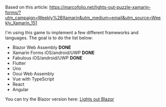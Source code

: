 Based on this article: https://marcofolio.net/lights-out-puzzle-xamarin-forms/?utm_campaign=Weekly%2BXamarin&utm_medium=email&utm_source=Weekly_Xamarin_151

I'm using this game to implement a few different frameworks and languages.
The goal is to do the list below:

- Blazor Web Assembly **DONE**
- Xamarin Forms iOS/android/UWP **DONE**
- Fabulous iOS/android/UWP **DONE**
- Flutter
- Uno
- Ooui Web Assembly
- Vue with TypeScript
- React
- Angular

You can try the Blazor version here: [Lights out Blazor](https://lights-out-puzzle.bjorndaniel.se)
